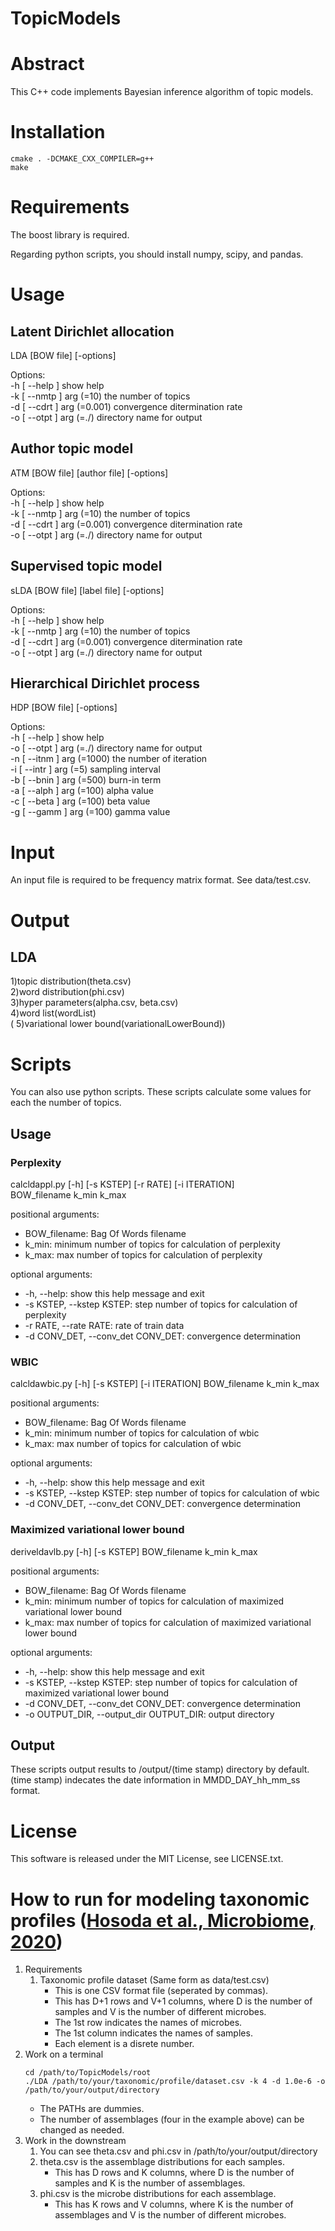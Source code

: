 # TopicModels
# Abstract
This C++ code implements Bayesian inference algorithm of topic models.
# Installation
    cmake . -DCMAKE_CXX_COMPILER=g++
    make
# Requirements
The boost library is required.  

Regarding python scripts, you should install numpy, scipy, and pandas.  
# Usage
## Latent Dirichlet allocation
 LDA [BOW file] [-options] 

Options:  
  -h [ --help ]              show help  
  -k [ --nmtp ] arg (=10)    the number of topics  
  -d [ --cdrt ] arg (=0.001) convergence ditermination rate  
  -o [ --otpt ] arg (=./)    directory name for output  
  
## Author topic model
 ATM [BOW file] [author file] [-options] 

Options:  
  -h [ --help ]              show help  
  -k [ --nmtp ] arg (=10)    the number of topics  
  -d [ --cdrt ] arg (=0.001) convergence ditermination rate  
  -o [ --otpt ] arg (=./)    directory name for output  

## Supervised topic model
 sLDA [BOW file] [label file] [-options] 

Options:  
  -h [ --help ]              show help  
  -k [ --nmtp ] arg (=10)    the number of topics  
  -d [ --cdrt ] arg (=0.001) convergence ditermination rate  
  -o [ --otpt ] arg (=./)    directory name for output  

## Hierarchical Dirichlet process
 HDP [BOW file] [-options] 

Options:  
  -h [ --help ]             show help  
  -o [ --otpt ] arg (=./)   directory name for output  
  -n [ --itnm ] arg (=1000) the number of iteration  
  -i [ --intr ] arg (=5)    sampling interval  
  -b [ --bnin ] arg (=500)  burn-in term  
  -a [ --alph ] arg (=100)  alpha value  
  -c [ --beta ] arg (=100)  beta value  
  -g [ --gamm ] arg (=100)  gamma value  
# Input
  An input file is required to be frequency matrix format. See data/test.csv.  
# Output
## LDA
  1)topic distribution(theta.csv)  
  2)word distribution(phi.csv)  
  3)hyper parameters(alpha.csv, beta.csv)  
  4)word list(wordList)  
  ( 5)variational lower bound(variationalLowerBound))  
# Scripts
  You can also use python scripts. These scripts calculate some values for each the number of topics.  
## Usage
### Perplexity
calcldappl.py [-h] [-s KSTEP] [-r RATE] [-i ITERATION]  
                     BOW_filename k_min k_max  
  
positional arguments:  
  - BOW_filename:          Bag Of Words filename  
  - k_min:                 minimum number of topics for calculation of perplexity  
  - k_max:                 max number of topics for calculation of perplexity  
  
optional arguments:  
  - -h, --help:            show this help message and exit  
  - -s KSTEP, --kstep KSTEP: step number of topics for calculation of perplexity  
  - -r RATE, --rate RATE:  rate of train data  
  - -d CONV_DET, --conv_det CONV_DET: convergence determination
  
### WBIC
calcldawbic.py [-h] [-s KSTEP] [-i ITERATION] BOW_filename k_min k_max  
  
positional arguments:  
  - BOW_filename:          Bag Of Words filename  
  - k_min:                 minimum number of topics for calculation of wbic  
  - k_max:                 max number of topics for calculation of wbic  
  
optional arguments:  
  - -h, --help:            show this help message and exit  
  - -s KSTEP, --kstep KSTEP: step number of topics for calculation of wbic  
  - -d CONV_DET, --conv_det CONV_DET: convergence determination
  
### Maximized variational lower bound
deriveldavlb.py [-h] [-s KSTEP] BOW_filename k_min k_max  
  
positional arguments:  
  - BOW_filename:          Bag Of Words filename  
  - k_min:                 minimum number of topics for calculation of maximized variational lower bound  
  - k_max:                 max number of topics for calculation of maximized variational lower bound  
  
optional arguments:  
  - -h, --help:            show this help message and exit  
  - -s KSTEP, --kstep KSTEP: step number of topics for calculation of maximized variational lower bound  
  - -d CONV_DET, --conv_det CONV_DET: convergence determination
  - -o OUTPUT_DIR, --output_dir OUTPUT_DIR: output directory
## Output
These scripts output results to /output/(time stamp) directory by default. (time stamp) indecates the date information in MMDD_DAY_hh_mm_ss format.  
# License
This software is released under the MIT License, see LICENSE.txt.  
# How to run for modeling taxonomic profiles ([Hosoda et al., Microbiome, 2020](https://microbiomejournal.biomedcentral.com/articles/10.1186/s40168-020-00864-3))
1. Requirements
    1. Taxonomic profile dataset (Same form as data/test.csv)
        - This is one CSV format file (seperated by commas).
        - This has D+1 rows and V+1 columns, where D is the number of samples and V is the number of different microbes.
        - The 1st row indicates the names of microbes.
        - The 1st column indicates the names of samples.
        - Each element is a disrete number.
2. Work on a terminal
    ```
    cd /path/to/TopicModels/root
    ./LDA /path/to/your/taxonomic/profile/dataset.csv -k 4 -d 1.0e-6 -o /path/to/your/output/directory
    ```
    - The PATHs are dummies.
    - The number of assemblages (four in the example above) can be changed as needed.
3. Work in the downstream
    1. You can see theta.csv and phi.csv in /path/to/your/output/directory
    2. theta.csv is the assemblage distributions for each samples.
        - This has D rows and K columns, where D is the number of samples and K is the number of assemblages.
    3. phi.csv is the microbe distributions for each assemblage.
        - This has K rows and V columns, where K is the number of assemblages and V is the number of different microbes.
